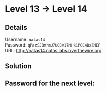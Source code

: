 # Level 13 → Level 14

## Details
Username: `natas14`<br />
Password: `qPazSJBmrmU7UQJv17MHk1PGC4DxZMEP`<br />
URL:      http://natas14.natas.labs.overthewire.org

## Solution


## Password for the next level:
```

```
